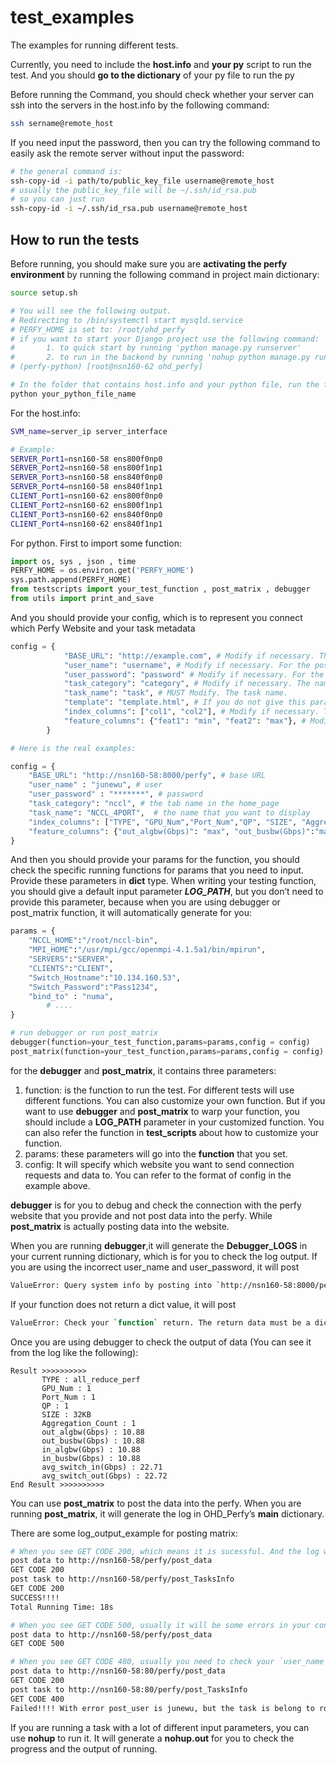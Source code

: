 # test_examples

The examples for running different tests.

Currently, you need to include the **host.info** and **your py** script to run the test. And you should **go to the dictionary** of your py file to run the py

Before running the Command, you should check whether your server can ssh into the servers in the host.info by the following command:

```bash
ssh sername@remote_host
```

If you need input the password, then you can try the following command to easily ask the remote server without input the password:

```bash
# the general command is:
ssh-copy-id -i path/to/public_key_file username@remote_host
# usually the public_key_file will be ~/.ssh/id_rsa.pub
# so you can just run
ssh-copy-id -i ~/.ssh/id_rsa.pub username@remote_host
```

## How to run the tests

Before running, you should make sure you are **activating the perfy environment** by running the following command in project main dictionary:

```bash
source setup.sh

# You will see the following output.
# Redirecting to /bin/systemctl start mysqld.service
# PERFY_HOME is set to: /root/ohd_perfy
# if you want to start your Django project use the following command: 
#       1. to quick start by running 'python manage.py runserver'
#       2. to run in the backend by running 'nohup python manage.py runserver <your-public-ip>:<port>'
# (perfy-python) [root@nsn160-62 ohd_perfy]

# In the folder that contains host.info and your python file, run the following command to run the task:
python your_python_file_name
```

For the host.info:

```bash
SVM_name=server_ip server_interface

# Example:
SERVER_Port1=nsn160-58 ens800f0np0
SERVER_Port2=nsn160-58 ens800f1np1
SERVER_Port3=nsn160-58 ens840f0np0
SERVER_Port4=nsn160-58 ens840f1np1
CLIENT_Port1=nsn160-62 ens800f0np0
CLIENT_Port2=nsn160-62 ens800f1np1
CLIENT_Port3=nsn160-62 ens840f0np0
CLIENT_Port4=nsn160-62 ens840f1np1
```

For python. First to import some function:

```python
import os, sys , json , time
PERFY_HOME = os.environ.get('PERFY_HOME')
sys.path.append(PERFY_HOME)
from testscripts import your_test_function , post_matrix , debugger
from utils import print_and_save
```

And you should provide your config, which is to represent you connect which Perfy Website and your task metadata

```python
config = {
            "BASE_URL": "http://example.com", # Modify if necessary. The URL of the Perfy Home_page
            "user_name": "username", # Modify if necessary. For the post user name.
            "user_password": "password" # Modify if necessary. For the post user password.
            "task_category": "category", # Modify if necessary. The name that you want to display
            "task_name": "task", # MUST Modify. The task name.
            "template": "template.html", # If you do not give this parameter. The default will be "matrix.html".
            "index_columns": ["col1", "col2"], # Modify if necessary. The index columns, based on the function that you are going to run.
            "feature_columns": {"feat1": "min", "feat2": "max"}, # Modify if necessary. The key is the feature of the table , and the value is the best_value method of the column
        }

# Here is the real examples:

config = {
    "BASE_URL": "http://nsn160-58:8000/perfy", # base URL
    "user_name" : "junewu", # user
    "user_password" : "*******", # password
    "task_category": "nccl", # the tab name in the home_page
    "task_name": "NCCL_4PORT",  # the name that you want to display
    "index_columns": ["TYPE", "GPU_Num","Port_Num","QP", "SIZE", "Aggregation_Count"], # the index of the table
    "feature_columns": {"out_algbw(Gbps)": "max", "out_busbw(Gbps)":"max","in_algbw(Gbps)":"max","in_busbw(Gbps)":"max","avg_switch_in(Gbps)":"max","avg_switch_out(Gbps)":"min"}, # the key is the feature of the table , and the value is the best_value method of the column
}
```

And then you should provide your params for the function, you should check the specific running functions for params that you need to input. Provide these parameters in **dict** type. When writing your testing function, you should give a default input parameter ***LOG_PATH***, but you don’t need to provide this parameter, because when you are using debugger or post_matrix function, it will automatically generate for you:

```python
params = {
    "NCCL_HOME":"/root/nccl-bin",
    "MPI_HOME":"/usr/mpi/gcc/openmpi-4.1.5a1/bin/mpirun",
    "SERVERS":"SERVER",
    "CLIENTS":"CLIENT",
    "Switch_Hostname":"10.134.160.53",
    "Switch_Password":"Pass1234",
    "bind_to" : "numa",
		# ....
}

# run debugger or run post_matrix
debugger(function=your_test_function,params=params,config = config)
post_matrix(function=your_test_function,params=params,config = config)
```

for the **debugger** and **post_matrix**, it contains three parameters:

1. function: is the function to run the test. For different tests will use different functions. You can also customize your own function. But if you want to use **debugger** and **post_matrix** to warp your function, you should include a **LOG_PATH** parameter in your customized function. You can also refer the function in **test_scripts** about how to customize your function.
2. params: these parameters will go into the **function** that you set.
3. config: It will specify which website you want to send connection requests and data to. You can refer to the format of config in the example above.

**debugger** is for you to debug and check the connection with the perfy website that you provide and not post data into the perfy. While **post_matrix** is actually posting data into the website.

When you are running **debugger**,it will generate the **Debugger_LOGS** in your current running dictionary, which is for you to check the log output. If you are using the incorrect user_name and user_password, it will post

```bash
ValueError: Query system info by posting into `http://nsn160-58:8000/perfy/query_SystemsInfo` Failed with the response `Verfication Failed: user_name or user_password not correct`
```

If your function does not return a dict value, it will post

```bash
ValueError: Check your `function` return. The return data must be a dictionary. Your type is <class 'int'>
```

Once you are using debugger to check the output of data (You can see it from the log like the following):

```
Result >>>>>>>>>>    
       TYPE : all_reduce_perf
       GPU_Num : 1
       Port_Num : 1
       QP : 1
       SIZE : 32KB
       Aggregation_Count : 1
       out_algbw(Gbps) : 10.88
       out_busbw(Gbps) : 10.88
       in_algbw(Gbps) : 10.88
       in_busbw(Gbps) : 10.88
       avg_switch_in(Gbps) : 22.71
       avg_switch_out(Gbps) : 22.72
End Result >>>>>>>>>>
```

You can use **post_matrix** to post the data into the perfy. When you are running **post_matrix**, it will generate the log in OHD_Perfy’s **main** dictionary.

There are some log_output_example for posting matrix:

```bash
# When you see GET CODE 200, which means it is sucessful. And the log will end with total running time.
post data to http://nsn160-58/perfy/post_data 
GET CODE 200
post task to http://nsn160-58/perfy/post_TasksInfo 
GET CODE 200
SUCCESS!!!!
Total Running Time: 18s

# When you see GET CODE 500, usually it will be some errors in your config variable, you can check your `task_name` , `task_category` , `index_columns` and `feature_columns`
post data to http://nsn160-58/perfy/post_data 
GET CODE 500

# When you see GET CODE 400, usually you need to check your `user_name` and `user_password` in your Perfy Website in `base_url`. And also check whether the `task_name` is belong to you
post data to http://nsn160-58:80/perfy/post_data 
GET CODE 200
post task to http://nsn160-58:80/perfy/post_TasksInfo 
GET CODE 400
Failed!!!! With error post_user is junewu, but the task is belong to root
```



If you are running a task with a lot of different input parameters, you can use **nohup** to run it. It will generate a **nohup.out** for you to check the progress and the output of running.

